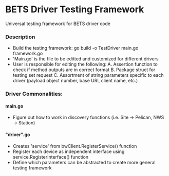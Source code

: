 # BETS Driver Testing Framework
Universal testing framework for BETS driver code

### Description
- Build the testing framework: go build -o TestDriver main.go framework.go
- 'Main.go' is the file to be editted and customized for different drivers
- User is responsible for editing the following: A. Assertion function to check if method outputs are in correct format B. Package struct for testing set request C. Assortment of string parameters specific to each driver (payload object number, base URI, client name, etc.)

### Driver Commonalities:
#### main.go
- Figure out how to work in discovery functions (i.e. Site -> Pelican, NWS -> Station)

#### "driver".go
- Creates 'service' from bwClient.RegisterService() function
- Register each device as independent interface using service.RegisterInterface() function
- Define which parameters can be abstracted to create more general testing framework
